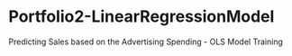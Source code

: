 # Portfolio2-LinearRegressionModel
Predicting Sales based on the Advertising Spending - OLS Model Training

